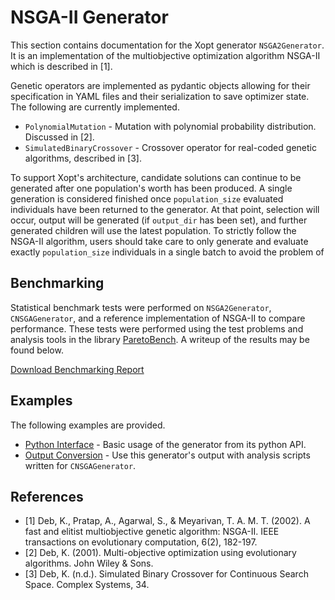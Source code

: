 # NSGA-II Generator
This section contains documentation for the Xopt generator `NSGA2Generator`.
It is an implementation of the multiobjective optimization algorithm NSGA-II which is described in [1].

Genetic operators are implemented as pydantic objects allowing for their specification in YAML files and their serialization to save optimizer state.
The following are currently implemented.
 - `PolynomialMutation` - Mutation with polynomial probability distribution. Discussed in [2].
 - `SimulatedBinaryCrossover` - Crossover operator for real-coded genetic algorithms, described in [3].

To support Xopt's architecture, candidate solutions can continue to be generated after one population's worth has been produced.
A single generation is considered finished once `population_size` evaluated individuals have been returned to the generator.
At that point, selection will occur, output will be generated (if `output_dir` has been set), and further generated children will use the latest population.
To strictly follow the NSGA-II algorithm, users should take care to only generate and evaluate exactly `population_size` individuals in a single batch to avoid the problem of

## Benchmarking

Statistical benchmark tests were performed on `NSGA2Generator`, `CNSGAGenerator`, and a reference implementation of NSGA-II to compare performance.
These tests were performed using the test problems and analysis tools in the library [ParetoBench](https://github.com/electronsandstuff/ParetoBench).
A writeup of the results may be found below.

[Download Benchmarking Report](assets/benchmarking.pdf)

## Examples
The following examples are provided.
 - [Python Interface](nsga2_python.ipynb) - Basic usage of the generator from its python API.
 - [Output Conversion](nsga2_to_cnsga.ipynb) - Use this generator's output with analysis scripts written for `CNSGAGenerator`.


## References
 - [1] Deb, K., Pratap, A., Agarwal, S., & Meyarivan, T. A. M. T. (2002). A fast and elitist multiobjective genetic algorithm: NSGA-II. IEEE transactions on evolutionary computation, 6(2), 182-197.
 - [2] Deb, K. (2001). Multi-objective optimization using evolutionary algorithms. John Wiley & Sons.
 - [3] Deb, K. (n.d.). Simulated Binary Crossover for Continuous Search Space. Complex Systems, 34.
